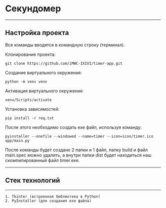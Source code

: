 # Секундомер

---
## Настройка проекта
Все команды вводятся в командную строку (терминал).

Клонирование проекта:
```commandline
git clone https://github.com/iMWC-IXIVI/timer-app.git
```
Создание виртуального окружения:
```commandline
python -m venv venv
```
Активация виртуального окружения:
```commandline
venv/Scripts/activate
```
Установка зависимостей:
```commandline
pip install -r req.txt
```
После этого необходимо создать exe файл, используя команду:
```commandline
pyinstaller --onefile --windowed --name=timer --icon=icon/timer.ico app/main.py
```
После команды будет создано 2 папки и 1 файл, папку build и файл main.spec можно удалить,
а внутри папки dist будет находиться наш скомпилированный файл timer.exe.

---
## Стек технологий

---

```
1. Tkinter (встроенная библиотека в Python)
2. PyInstaller (для создания exe файла)
```